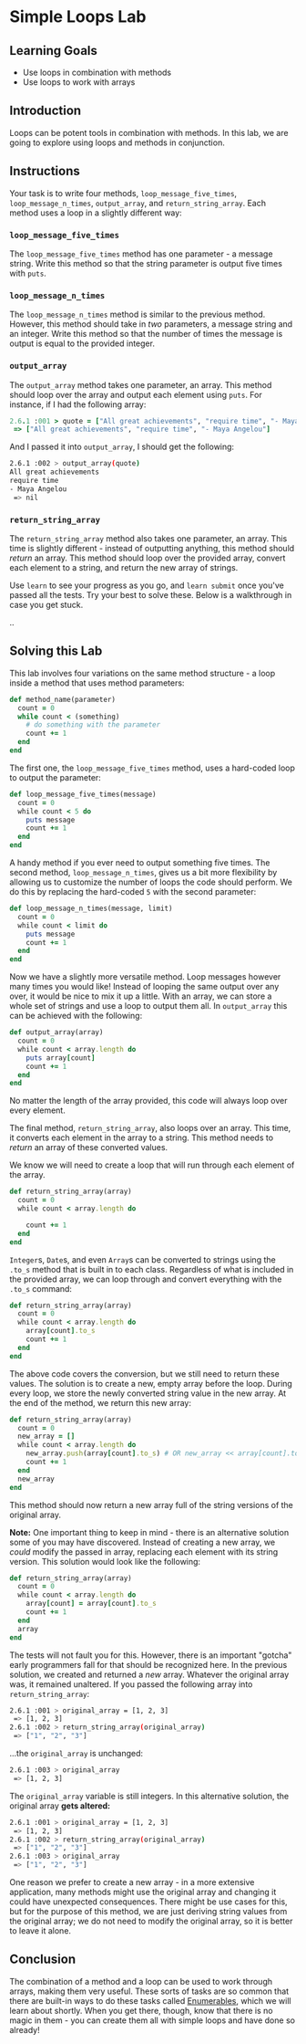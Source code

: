 
# Simple Loops Lab

## Learning Goals

- Use loops in combination with methods
- Use loops to work with arrays

## Introduction

Loops can be potent tools in combination with methods. In this lab, we are
going to explore using loops and methods in conjunction.

## Instructions

Your task is to write four methods, `loop_message_five_times`,
`loop_message_n_times`, `output_array`, and `return_string_array`. Each method
uses a loop in a slightly different way:

### `loop_message_five_times`

The `loop_message_five_times` method has one parameter - a message string. Write
this method so that the string parameter is output five times with `puts`.

### `loop_message_n_times`

The `loop_message_n_times` method is similar to the previous method. However,
this method should take in _two_ parameters, a message string and an integer.
Write this method so that the number of times the message is output is equal
to the provided integer.

### `output_array`

The `output_array` method takes one parameter, an array. This method should
loop over the array and output each element using `puts`. For instance, if I
had the following array:

```rb
2.6.1 :001 > quote = ["All great achievements", "require time", "- Maya Angelou"]
 => ["All great achievements", "require time", "- Maya Angelou"]
```

And I passed it into `output_array`, I should get the following:

```sh
2.6.1 :002 > output_array(quote)
All great achievements
require time
- Maya Angelou
 => nil
```

### `return_string_array`

The `return_string_array` method also takes one parameter, an array. This time
is slightly different - instead of outputting anything, this method should
_return_ an array. This method should loop over the provided array, convert each
element to a string, and return the new array of strings.

Use `learn` to see your progress as you go, and `learn submit` once you've
passed all the tests. Try your best to solve these. Below is a walkthrough in
case you get stuck.

..

## Solving this Lab

This lab involves four variations on the same method structure - a loop inside a
method that uses method parameters:

```rb
def method_name(parameter)
  count = 0
  while count < (something)
    # do something with the parameter
    count += 1
  end
end
```

The first one, the `loop_message_five_times` method, uses a hard-coded loop to output the parameter:

```rb
def loop_message_five_times(message)
  count = 0
  while count < 5 do
    puts message
    count += 1
  end
end
```

A handy method if you ever need to output something five times. The second
method, `loop_message_n_times`, gives us a bit more flexibility by allowing us
to customize the number of loops the code should perform. We do this by
replacing the hard-coded `5` with the second parameter:

```rb
def loop_message_n_times(message, limit)
  count = 0
  while count < limit do
    puts message
    count += 1
  end
end
```

Now we have a slightly more versatile method. Loop messages however many times
you would like! Instead of looping the same output over any over, it would be nice
to mix it up a little. With an array, we can store a whole set of strings and
use a loop to output them all. In `output_array` this can be achieved with
the following:

```rb
def output_array(array)
  count = 0
  while count < array.length do
    puts array[count]
    count += 1
  end
end
```

No matter the length of the array provided, this code will always loop over
every element.

The final method, `return_string_array`, also loops over an array. This
time, it converts each element in the array to a string. This method needs to
_return_ an array of these converted values.

We know we will need to create a loop that will run through each element of the
array.

```rb
def return_string_array(array)
  count = 0
  while count < array.length do

    count += 1
  end
end
```

`Integer`s, `Date`s, and even `Array`s can be converted to strings using the
`.to_s` method that is built in to each class. Regardless of what is included in
the provided array, we can loop through and convert everything with the `.to_s`
command:

```rb
def return_string_array(array)
  count = 0
  while count < array.length do
    array[count].to_s
    count += 1
  end
end
```

The above code covers the conversion, but we still need to return these values. The
solution is to create a new, empty array before the loop. During every loop, we
store the newly converted string value in the new array. At the end of the
method, we return this new array:

```rb
def return_string_array(array)
  count = 0
  new_array = []
  while count < array.length do
    new_array.push(array[count].to_s) # OR new_array << array[count].to_s
    count += 1
  end
  new_array
end
```

This method should now return a new array full of the string versions of the
original array.

**Note:** One important thing to keep in mind - there is an alternative solution
some of you may have discovered. Instead of creating a new array, we _could_
modify the passed in array, replacing each element with its string version. This
solution would look like the following:

```rb
def return_string_array(array)
  count = 0
  while count < array.length do
    array[count] = array[count].to_s
    count += 1
  end
  array
end
```

The tests will not fault you for this. However, there is an important "gotcha"
early programmers fall for that should be recognized here. In the previous
solution, we created and returned a _new_ array. Whatever the original array
was, it remained unaltered. If you passed the following array into
`return_string_array`:

```sh
2.6.1 :001 > original_array = [1, 2, 3]
 => [1, 2, 3]
2.6.1 :002 > return_string_array(original_array)
 => ["1", "2", "3"]
```

...the `original_array` is unchanged:

```sh
2.6.1 :003 > original_array
 => [1, 2, 3]
```

The `original_array` variable is still integers. In this alternative solution,
the original array **gets altered:**

```sh
2.6.1 :001 > original_array = [1, 2, 3]
 => [1, 2, 3]
2.6.1 :002 > return_string_array(original_array)
 => ["1", "2", "3"]
2.6.1 :003 > original_array
 => ["1", "2", "3"]
```

One reason we prefer to create a new array - in a more extensive application, many
methods might use the original array and changing it could have unexpected
consequences. There might be use cases for this, but for the purpose of this
method, we are just deriving string values from the original array; we do not
need to modify the original array, so it is better to leave it alone.

## Conclusion

The combination of a method and a loop can be used to work through arrays,
making them very useful. These sorts of tasks are so common that there are
built-in ways to do these tasks called [Enumerables][], which we will learn
about shortly. When you get there, though, know that there is no magic in them -
you can create them all with simple loops and have done so already!

[Enumerables]: https://ruby-doc.org/core-2.7.0/Enumerable.html
